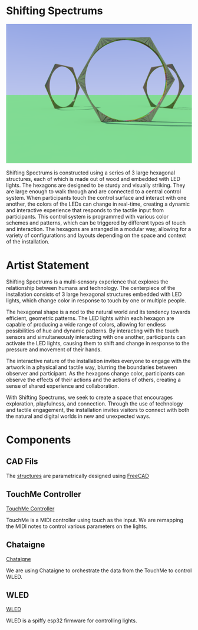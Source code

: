 # Shifting Spectrums
![3 large hexagonal structures](.assets/images/render_3_hexagons.png)

Shifting Spectrums is constructed using a series of 3 large hexagonal structures, each of which is made out of wood and embedded with LED lights. The hexagons are designed to be sturdy and visually striking. They are large enough to walk through and are connected to a central control system. When participants touch the control surface and interact with one another, the colors of the LEDs can change in real-time, creating a dynamic and interactive experience that responds to the tactile input from participants. This control system is programmed with various color schemes and patterns, which can be triggered by different types of touch and interaction. The hexagons are arranged in a modular way, allowing for a variety of configurations and layouts depending on the space and context of the installation.

# Artist Statement
Shifting Spectrums is a multi-sensory experience that explores the relationship between humans and technology. The centerpiece of the installation consists of 3 large hexagonal structures embedded with LED lights, which change color in response to touch by one or multiple people.

The hexagonal shape is a nod to the natural world and its tendency towards efficient, geometric patterns. The LED lights within each hexagon are capable of producing a wide range of colors, allowing for endless possibilities of hue and dynamic patterns. By interacting with the touch sensors and simultaneously interacting with one another, participants can activate the LED lights, causing them to shift and change in response to the pressure and movement of their hands.

The interactive nature of the installation invites everyone to engage with the artwork in a physical and tactile way, blurring the boundaries between observer and participant. As the hexagons change color, participants can observe the effects of their actions and the actions of others, creating a sense of shared experience and collaboration.

With Shifting Spectrums, we seek to create a space that encourages exploration, playfulness, and connection. Through the use of technology and tactile engagement, the installation invites visitors to connect with both the natural and digital worlds in new and unexpected ways.

# Components
## CAD Fils
The [structures](./cad) are parametrically designed using [FreeCAD](https://www.freecad.org/index.php?lang=en)

## TouchMe Controller
[TouchMe Controller](https://shop.playtronica.com/products/touchme)

TouchMe is a MIDI controller using touch as the input. We are remapping the MIDI notes to control various parameters on the lights.

## Chataigne
[Chataigne](https://benjamin.kuperberg.fr/chataigne/en)

We are using Chataigne to orchestrate the data from the TouchMe to control WLED.

## WLED
[WLED](https://kno.wled.ge/)

WLED is a spiffy esp32 firmware for controlling lights.